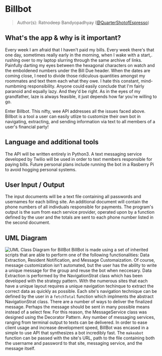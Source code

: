 # Billbot

> Author(s): Ratnodeep Bandyopadhyay ([@QuarterShotofEspresso](https://github.com/QuarterShotofEspresso))

## What's the app & why is it important?
Every week I am afraid that I haven't paid my bills. Every week there's that one day, sometimes really early in the morning, when I wake with a start,. rushing over to my laptop slurring through the same archive of links. Painfully darting my eyes between the hexagonal characters on watch and the emboldened numbers under the Bill Due header. When the dates are coming close, I need to divide those ridiculous quantities amongst my roommates and text them each what they owe. I hate this constant, mind-numbming responsibility. Anyone could easily conclude that I'm fairly paranoid and equally lazy. And they'd be right. As in the eyes of my grandfather, laze is always feasible, it just depends how far you're willing to go.

Enter Billbot. This nifty, wee API addresses all the issues faced above. Billbot is a tool a user can easily utlize to customize their own bot in navigating, extracting, and sending information via text to all members of a user's financial party!

## Language and additional tools
The API will be written entirely in Python3. A text messaging service developed by Twilio will be used in order to text members responsible for paying bills. Future personal plans include running the bot in a Rasberry Pi to avoid hogging personal systems.

## User Input / Output
The input documents will be a text file containing all passwords and usernames for each billing site. An additional document will contain the phone numbers of all indivduals responsible for payments. The program's output is the sum from each service provider, operated upon by a function defined by the user and the totals are sent to each phone number listed in the second document.

## UML Diagram
![UML Class Diagram for BillBot](https://github.com/cs100/final-project-rb/blob/master/diagrams/BillBot.png)
BillBot is made using a set of inherited scripts that are able to perform one of the following functionalities: Data Extraction, Resident Notification, and Message Customaization.
Of course, message customization isn't automated, but the user has the ability to write a unique message for the group and reuse the bot when neccesary.
Data Extraction is performed by the NavigationStrat class which has been developed with the strategy pattern. With the numerous sites that each have a unique layout requires a unique navigation techinque to extract the correct data as quickly as possible. Each site's navigation technique can be defined by the user in a `fetchTotal` function which implments the abstract NavigationStrat class. There are a number of ways to deliver the finalized message. Perhaps the message should be sent in many possible means instead of a select few. For this reason, the MessageService class was designed using the Decorator Pattern. Any number of messaging services, ranging from terminal output to texts can be delivered. In order to ease client usage and increase development speed, BillBot was encased in a simple to use API that synthesizes a bot incredibly fast. The `makeabot` function can be passed with the site's URL, path to the file containing both the username and password to that site, messaging service, and the message itself.
